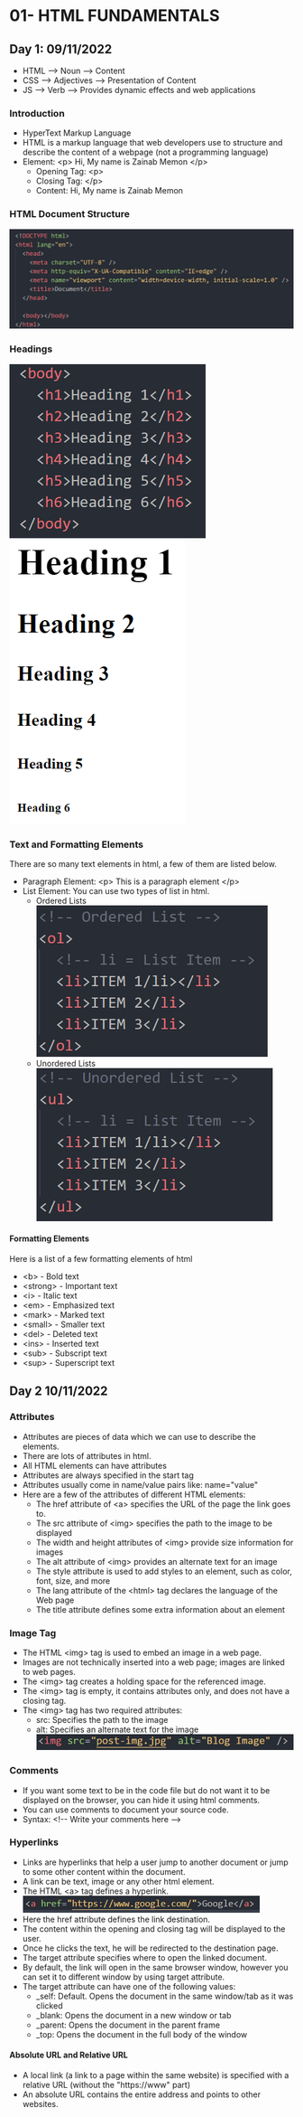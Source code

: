 # 01- HTML FUNDAMENTALS
## Day 1: 09/11/2022
- HTML --> Noun --> Content 
- CSS  --> Adjectives --> Presentation of Content 
- JS   --> Verb --> Provides dynamic effects and web applications
### Introduction
- HyperText Markup Language
- HTML is a markup language that web developers use to structure and describe the content of a webpage (not a programming language) 
- Element: \<p> Hi, My name is Zainab Memon \</p>
	- Opening Tag: \<p>
	- Closing Tag: \</p>
	- Content: Hi, My name is Zainab Memon
### HTML Document Structure 
![](https://github.com/zainab-Memon/Learn-HTML-CSS/blob/main/Images/doc%20structure.PNG)
### Headings 
![](https://github.com/zainab-Memon/Learn-HTML-CSS/blob/main/Images/html%20headings.PNG) <br>
![](https://github.com/zainab-Memon/Learn-HTML-CSS/blob/main/Images/headings.PNG)
### Text and Formatting Elements 
There are so many text elements in html, a few of them are listed below.
- Paragraph Element: \<p> This is a paragraph element \</p>
- List Element: You can use two types of list in html.
	- Ordered Lists <br>
![](https://github.com/zainab-Memon/Learn-HTML-CSS/blob/main/Images/OL.PNG) <br>	
	- Unordered Lists <br>
![](https://github.com/zainab-Memon/Learn-HTML-CSS/blob/main/Images/ul.PNG) <br>
#### Formatting Elements
Here is a list of a few formatting elements of html 
- \<b> - Bold text
- \<strong> - Important text
- \<i> - Italic text
- \<em> - Emphasized text
- \<mark> - Marked text
- \<small> - Smaller text
- \<del> - Deleted text
- \<ins> - Inserted text
- \<sub> - Subscript text
- \<sup> - Superscript text
## Day 2 10/11/2022
### Attributes 
- Attributes are pieces of data which we can use to describe the elements.
- There are lots of attributes in html. 
- All HTML elements can have attributes
- Attributes are always specified in the start tag
- Attributes usually come in name/value pairs like: name="value"
- Here are a few of the attributes of different HTML elements:
	- The href attribute of \<a> specifies the URL of the page the link goes to.
	- The src attribute of \<img> specifies the path to the image to be displayed
	- The width and height attributes of \<img> provide size information for images
	- The alt attribute of \<img> provides an alternate text for an image
	- The style attribute is used to add styles to an element, such as color, font, size, and more
	- The lang attribute of the \<html> tag declares the language of the Web page
	- The title attribute defines some extra information about an element
### Image Tag
- The HTML \<img> tag is used to embed an image in a web page.
- Images are not technically inserted into a web page; images are linked to web pages. 
- The \<img> tag creates a holding space for the referenced image.
- The \<img> tag is empty, it contains attributes only, and does not have a closing tag.
- The \<img> tag has two required attributes:
	- src: Specifies the path to the image
	- alt: Specifies an alternate text for the image <br>
![](https://github.com/zainab-Memon/Learn-HTML-CSS/blob/main/Images/image%20tag.PNG)
### Comments
- If you want some text to be in the code file but do not want it to be displayed on the browser, you can hide it using html comments.
- You can use comments to document your source code.
- Syntax: \<!-- Write your comments here \-->
### Hyperlinks 
- Links are hyperlinks that help a user jump to another document or jump to some other content within the document.
- A link can be text, image or any other html element.
- The HTML \<a> tag defines a hyperlink.<br>
![](https://github.com/zainab-Memon/Learn-HTML-CSS/blob/main/Images/link.PNG)
- Here the href attribute defines the link destination. 
- The content within the opening and closing tag will be displayed to the user.
- Once he clicks the text, he will be redirected to the destination page.
- The target attribute specifies where to open the linked document. 
- By default, the link will open in the same browser window, however you can set it to different window by using target attribute. 
- The target attribute can have one of the following values:
	- \_self: Default. Opens the document in the same window/tab as it was clicked
	- \_blank: Opens the document in a new window or tab
	- \_parent: Opens the document in the parent frame
	- \_top: Opens the document in the full body of the window
#### Absolute URL and Relative URL 
- A local link (a link to a page within the same website) is specified with a relative URL (without the "https://www" part)
- An absolute URL contains the entire address and points to other websites.
